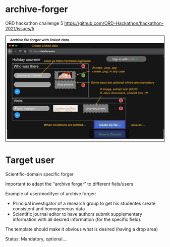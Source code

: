 # archive-forger
ORD hackathon challenge 5 https://github.com/ORD-Hackathon/hackathon-2021/issues/5

<img style="border:1px solid black;" src="images/demo.png" width="600" alt="Example of archive forger." />

# Target user

Scientific-domain specific forger

Important to adapt the "archive forger" to different fiels/users

Example of user/modifyer of archive forger:

- Principal investigator of a research group to get his studentes create consistent and homogeneous data
- Scientific journal editor to have authors submit supplementary information with all desired information (for the specific field).

The template should make it obvious what is desired (having a drop area)

Status: Mandatory, optional....

